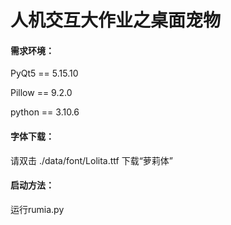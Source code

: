 # 人机交互大作业之桌面宠物

#### 需求环境：

PyQt5 == 5.15.10

Pillow == 9.2.0

python == 3.10.6

#### 字体下载：
请双击 ./data/font/Lolita.ttf
下载“萝莉体”


#### 启动方法：

运行rumia.py